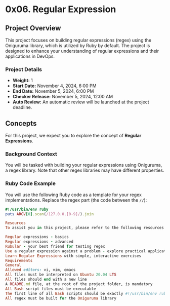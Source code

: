 # 0x06. Regular Expression

## Project Overview
This project focuses on building regular expressions (regex) using the Oniguruma library, which is utilized by Ruby by default. The project is designed to enhance your understanding of regular expressions and their applications in DevOps.

### Project Details
- **Weight:** 1
- **Start Date:** November 4, 2024, 6:00 PM
- **End Date:** November 5, 2024, 6:00 PM
- **Checker Release:** November 5, 2024, 12:00 AM
- **Auto Review:** An automatic review will be launched at the project deadline.

## Concepts
For this project, we expect you to explore the concept of **Regular Expressions**.

### Background Context
You will be tasked with building your regular expressions using Oniguruma, a regex library. Note that other regex libraries may have different properties.

### Ruby Code Example
You will use the following Ruby code as a template for your regex implementations. Replace the regex part (the code between the `//`):

```ruby
#!/usr/bin/env ruby
puts ARGV[0].scan(/127.0.0.[0-9]/).join

Resources
To assist you in this project, please refer to the following resources:

Regular expressions - basics
Regular expressions - advanced
Rubular - your best friend for testing regex
Use a regular expression against a problem - explore practical applications
Learn Regular Expressions with simple, interactive exercises
Requirements
General
Allowed editors: vi, vim, emacs
All files must be interpreted on Ubuntu 20.04 LTS
All files should end with a new line
A README.md file, at the root of the project folder, is mandatory
All Bash script files must be executable
The first line of all Bash scripts should be exactly #!/usr/bin/env ruby
All regex must be built for the Oniguruma library

